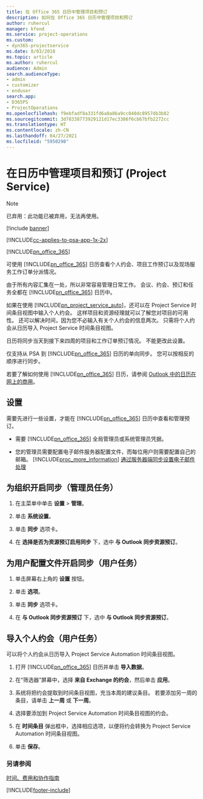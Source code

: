 ```yaml
---
title: 在 Office 365 日历中管理项目和预订
description: 如何在 Office 365 日历中管理项目和预订
author: ruhercul
manager: kfend
ms.service: project-operations
ms.custom:
- dyn365-projectservice
ms.date: 8/03/2018
ms.topic: article
ms.author: ruhercul
audience: Admin
search.audienceType:
- admin
- customizer
- enduser
search.app:
- D365PS
- ProjectOperations
ms.openlocfilehash: f9ebfadf8a331fd6a8a86a9cc040dc8957db3b82
ms.sourcegitcommit: 3d78338773929121d17ec3386f6cb67bfb2272cc
ms.translationtype: HT
ms.contentlocale: zh-CN
ms.lasthandoff: 04/27/2021
ms.locfileid: "5950298"
---
```

# <a name="manage-projects-and-bookings-in-your-calendar-project-service"></a>在日历中管理项目和预订 (Project Service)

> [!Note]
> 已弃用：此功能已被弃用，无法再使用。

[!include [banner](../includes/psa-now-project-operations.md)]

[!INCLUDE[cc-applies-to-psa-app-1x-2x](../includes/cc-applies-to-psa-app-1x-2x.md)]

[!INCLUDE[pn_office_365](../includes/pn-office-365.md)] 

可使用 [!INCLUDE[pn_office_365](../includes/pn-office-365.md)] 日历查看个人约会、项目工作预订以及现场服务工作订单分派情况。  
  
 由于所有内容汇集在一处，所以非常容易管理日常工作。 会议、约会、预订和任务全都在 [!INCLUDE[pn_office_365](../includes/pn-office-365.md)] 日历中。  
  
 如果在使用 [!INCLUDE[pn_project_service_auto](../includes/pn-project-service-auto.md)]，还可以在 Project Service 时间条目视图中输入个人约会。 这样项目和资源经理就可以了解您对项目的可用性。 还可以解决时间，因为您不必输入有关个人约会的信息两次。 只需将个人约会从日历导入 Project Service 时间条目视图。  
  
 日历将同步当天到接下来四周的项目和工作订单预订情况。 不能更改此设置。  
  
 仅支持从 PSA 到 [!INCLUDE[pn_office_365](../includes/pn-office-365.md)] 日历的单向同步。 您可以按相反的顺序进行同步。 
  
 若要了解如何使用 [!INCLUDE[pn_office_365](../includes/pn-office-365.md)] 日历，请参阅 [Outlook 中的日历在网上的商用](https://support.office.com/article/Calendar-in-Outlook-on-the-web-for-business-5219c457-d1fe-4c2f-9032-1a816b88e936)。  
  
## <a name="setup"></a>设置  
 需要先进行一些设置，才能在 [!INCLUDE[pn_office_365](../includes/pn-office-365.md)] 日历中查看和管理预订。  
  
- 需要 [!INCLUDE[pn_office_365](../includes/pn-office-365.md)] 全局管理员或系统管理员凭据。  
  
- 您的管理员需要配置电子邮件服务器配置文件，而每位用户则需要配置自己的邮箱。 [!INCLUDE[proc_more_information](../includes/proc-more-information.md)] [通过服务器端同步设置电子邮件处理](/dynamics365/customerengagement/on-premises/admin/set-up-server-side-synchronization-of-email-appointments-contacts-and-tasks)  
  
## <a name="turn-on-synchronization-for-your-organization-admin-task"></a>为组织开启同步（管理员任务）  
  
1.  在主菜单中单击 **设置** > **管理**。  
  
2.  单击 **系统设置**。  
  
3.  单击 **同步** 选项卡。  
  
4.  在 **选择是否为资源预订启用同步** 下，选中 **与 Outlook 同步资源预订**。  
  
## <a name="turn-on-synchronization-for-your-user-profile-user-task"></a>为用户配置文件开启同步（用户任务）  
  
1.  单击屏幕右上角的 **设置** 按钮。  
  
2.  单击 **选项**。  
  
3.  单击 **同步** 选项卡。  
  
4.  在 **与 Outlook 同步资源预订** 下，选中 **与 Outlook 同步资源预订**。  
  
## <a name="import-your-personal-appointments-user-task"></a>导入个人约会（用户任务）  
 可以将个人约会从日历导入 Project Service Automation 时间条目视图。  
  
1. 打开 [!INCLUDE[pn_office_365](../includes/pn-office-365.md)] 日历并单击 **导入数据**。  
  
2. 在“筛选器”屏幕中，选择 **来自 Exchange 的约会**，然后单击 **应用**。  
  
3. 系统将把约会提取到时间条目视图，充当本周的建议条目。 若要添加另一周的条目，请单击 **上一周** 或 **下一周**。  
  
4. 选择要添加到 Project Service Automation 时间条目视图的约会。  
  
5. 在 **时间条目** 弹出框中，选择相应选项，以便将约会转换为 Project Service Automation 时间条目视图。  
  
6. 单击 **保存**。  
  
### <a name="see-also"></a>另请参阅  
 [时间、费用和协作指南](../psa/time-expense-collaboration-guide.md)


[!INCLUDE[footer-include](../includes/footer-banner.md)]